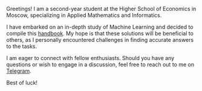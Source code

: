 Greetings! I am a second-year student at the Higher School of Economics in Moscow, specializing in Applied Mathematics and Informatics. 

I have embarked on an in-depth study of Machine Learning and decided to compile this [handbook](https://education.yandex.ru/handbook/ml). My hope is that these solutions will be beneficial to others, as I personally encountered challenges in finding accurate answers to the tasks.

I am eager to connect with fellow enthusiasts. Should you have any questions or wish to engage in a discussion, feel free to reach out to me on [Telegram](t.me/Mellodizzz).

Best of luck!